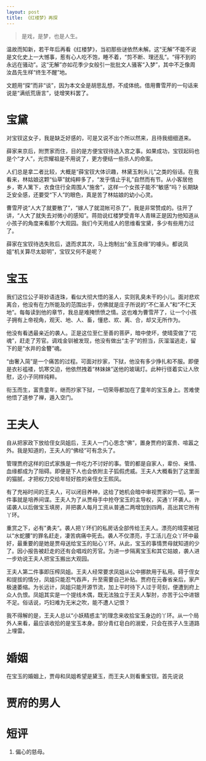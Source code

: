 ```yaml
---
layout: post
title: 《红楼梦》再探
---
```


>是戏，是梦，也是人生。

温故而知新，若干年后再看《红楼梦》，当初那些谜依然未解。这“无解”不能不说是文化史上一大憾事，惹有心人吃不饱，睡不着，“剪不断、理还乱”。“得不到的永远在骚动”。这“无解”亦如花季少女般引一批批文人骚客“入梦”，其中不乏像周汝昌先生样“终生不醒”地。

文题用“探”而非“谈”，因为本文全是胡思乱想，不成体统。借用曹雪芹的一句话来说是“满纸荒唐言”，徒增笑料罢了。

# 宝黛

对宝钗这女子，我是缺乏好感的，可是又说不出个所以然来，且待我细细道来。

薛家来京后，附贾家而住，目的是方便宝钗待选入宫之事。如果成功，宝钗起码也是个“才人”，光宗耀祖是不用说了，更方便结一些杀人的命案。

人们总是拿二者比较，大概是“薛宝钗大体识趣，林黛玉刺头儿”之类的俗话。在我看来，林姑娘这颗“仙草”就纯粹多了，“发乎情止乎礼”自然而有节。从小客居他乡，寄人篱下，衣食住行全周围人“施舍”，这样一个女孩子能不“敏感”吗？长期缺乏安全感，还要受“下人”的眼色，真是苦了林姑娘的幼小心灵。

曹雪芹说“人大了就要散了”，“嫁人了就混帐可杀了”，我是非常赞成的。往开了讲，“人大了就失去对微小的感知”。蒋勋说红楼梦受青年人青睐正是因为他知道从小孩子的角度来看那个大观园。我们今天用成人的思维看宝黛，多少有些用力过了。

薛家在宝钗待选失败后，退而求其次，马上炮制出“金玉良缘”的噱头。都说凤姐“机关算尽太聪明”，宝钗又何不是呢？

# 宝玉

我们这位公子哥妙语连珠，看似大彻大悟的圣人，实则乳臭未干的小儿。面对悲欢离合，他没有在力所能及的范围出手，仿佛就是庄子所说的“不仁圣人”和“不仁天地”。每每读到他的章节，我总是难掩愤愤之情。这也难为曹雪芹了，让一个小孩子拥有上帝视角，观天、地、人、畜，懂悲、欢、离、合，却又无所作为。

他没有看透最亲近的袭人。正是这位至仁至善的菩萨，暗中使坏，使晴雯做了“花魂”，赶走了芳官。调戏金钏被发现，他没有做出“主子”的担当，灰溜溜逃走，留下的是“水井的金簪”魂。

“由奢入简”是一个痛苦的过程。可面对抄家，下狱，他没有多少挣扎和不服。即便是衣衫褴褛，饥寒交迫，他依然拽着“林妹妹”送他的玻璃灯。此种行径着实让人欣慰，这小子同样纯粹。

衔玉而生，富贵童年，继而抄家下狱，一切荣辱都加在了童年的宝玉身上。苦难使他悟了道参了禅，遁入空门。

# 王夫人

自从把家政下放给侄女凤姐后，王夫人一门心思念“佛”，置身贾府的富贵、喧嚣之外。我是知道的，王夫人的“佛经”可有念头了。

管理贾府这样的旧式家族是一件吃力不讨好的事。管的都是自家人，辈份、亲情、血缘都成为了阻碍。即便是下人也会依附主子狐假虎威。王夫人大概看到了这里面的猫腻，才把权力交给年轻好胜的亲侄女王熙凤。

有了充裕时间的王夫人，可以闭目养神，这给了她机会暗中审视贾家的一切。第一件事就是培养间谍。王夫人为了从贾母手中抢夺宝玉的主导权，买通丫环袭人。许诺袭人以后做宝玉填房，并把袭人每月工资从普通二两增加到四两，高出其它所有丫环。

重赏之下，必有”勇夫“。袭人把丫环们的私房话全部传给王夫人。漂亮的晴雯被冠以“水蛇腰”的罪名赶走，凄苦病痛中死去。袭人不仅漂亮，手工活儿在众丫环中最好，最重要的是她是贾母送给宝玉的贴心丫环。从此，宝玉的事情贾母就知道的少了。因小报告被赶走的还有会唱戏的芳官。为进一步隔离宝玉和其它姑娘，袭人进一步劝说王夫人把宝玉搬出大观园。

王夫人第二件事即压榨凤姐。王夫人经常要求凤姐从公中挪款用于私用。碍于侄女和提拔的情分，凤姐只能忍气吞声，升至需要自己补贴。贾府在元春省亲后，家产极速萎缩。为长远计，凤姐只能开源节流，加上平时待下人过于苛刻，便遭到府上众人仇恨。凤姐其实是一个提线木偶，既无法独立于王夫人掣肘，亦苦于公中进银不足。俗话说，巧妇难为无米之吹，能不遭人记恨？

我不得解的是，王夫人总以“小妖精惑主”的理念来收拾宝玉身边的丫环。从一个局外人来看，最应该收拾的是宝玉本身。部分青红皂白的溺爱，只会在孩子人生道路上埋雷。

# 婚姻

在宝玉的婚姻上，贾母和凤姐希望是黛玉，而王夫人则看重宝钗。首先说说

# 贾府的男人

# 短评

1. 偏心的慈母。